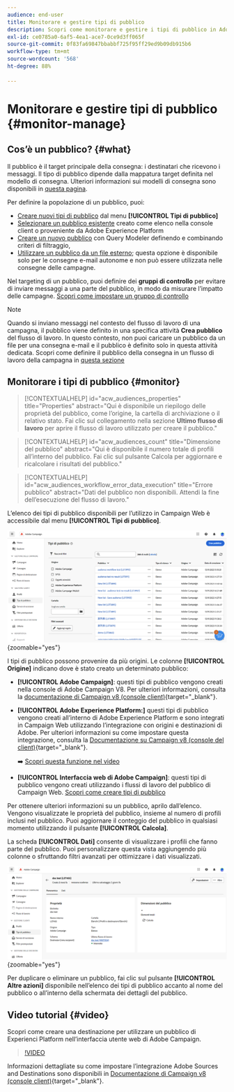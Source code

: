 ```yaml
---
audience: end-user
title: Monitorare e gestire tipi di pubblico
description: Scopri come monitorare e gestire i tipi di pubblico in Adobe Campaign Web
exl-id: ce0785a0-6af5-4ea1-ace7-0ce9d3ff065f
source-git-commit: 0f83fa69847bbabbf725f95ff29ed9b09db915b6
workflow-type: tm+mt
source-wordcount: '568'
ht-degree: 88%

---
```


# Monitorare e gestire tipi di pubblico {#monitor-manage}

## Cos’è un pubblico? {#what}

Il pubblico è il target principale della consegna: i destinatari che ricevono i messaggi. Il tipo di pubblico dipende dalla mappatura target definita nel modello di consegna. Ulteriori informazioni sui modelli di consegna sono disponibili in [questa pagina](../msg/delivery-template.md).

Per definire la popolazione di un pubblico, puoi:

* [Creare nuovi tipi di pubblico](create-audience.md) dal menu **[!UICONTROL Tipi di pubblico]**
* [Selezionare un pubblico esistente](add-audience.md) creato come elenco nella console client o proveniente da Adobe Experience Platform
* [Creare un nuovo pubblico](../query/query-modeler-overview.md) con Query Modeler definendo e combinando criteri di filtraggio,
* [Utilizzare un pubblico da un file esterno](file-audience.md); questa opzione è disponibile solo per le consegne e-mail autonome e non può essere utilizzata nelle consegne delle campagne.

Nel targeting di un pubblico, puoi definire dei **gruppi di controllo** per evitare di inviare messaggi a una parte del pubblico, in modo da misurare l’impatto delle campagne. [Scopri come impostare un gruppo di controllo](control-group.md)

>[!NOTE]
>
>Quando si inviano messaggi nel contesto del flusso di lavoro di una campagna, il pubblico viene definito in una specifica attività **Crea pubblico** del flusso di lavoro. In questo contesto, non puoi caricare un pubblico da un file per una consegna e-mail e il pubblico è definito solo in questa attività dedicata. Scopri come definire il pubblico della consegna in un flusso di lavoro della campagna in [questa sezione](../workflows/activities/build-audience.md)

## Monitorare i tipi di pubblico {#monitor}

>[!CONTEXTUALHELP]
>id="acw_audiences_properties"
>title="Properties"
>abstract="Qui è disponibile un riepilogo delle proprietà del pubblico, come l’origine, la cartella di archiviazione o il relativo stato. Fai clic sul collegamento nella sezione **Ultimo flusso di lavoro** per aprire il flusso di lavoro utilizzato per creare il pubblico."

>[!CONTEXTUALHELP]
>id="acw_audiences_count"
>title="Dimensione del pubblico"
>abstract="Qui è disponibile il numero totale di profili all’interno del pubblico. Fai clic sul pulsante Calcola per aggiornare e ricalcolare i risultati del pubblico."

>[!CONTEXTUALHELP]
>id="acw_audiences_workflow_error_data_execution"
>title="Errore pubblico"
>abstract="Dati del pubblico non disponibili. Attendi la fine dell’esecuzione del flusso di lavoro."

L’elenco dei tipi di pubblico disponibili per l’utilizzo in Campaign Web è accessibile dal menu **[!UICONTROL Tipi di pubblico]**.

![](assets/audiences-list.png){zoomable=&quot;yes&quot;}

I tipi di pubblico possono provenire da più origini. Le colonne **[!UICONTROL Origine]** indicano dove è stato creato un determinato pubblico:

* **[!UICONTROL Adobe Campaign]**: questi tipi di pubblico vengono creati nella console di Adobe Campaign V8. Per ulteriori informazioni, consulta la [documentazione di Campaign v8 (console client)](https://experienceleague.adobe.com/docs/campaign/campaign-v8/audience/create-audiences/create-audiences.html?lang=it){target="_blank"}.

* **[!UICONTROL Adobe Experience Platform:]** questi tipi di pubblico vengono creati all’interno di Adobe Experience Platform e sono integrati in Campaign Web utilizzando l’integrazione con origini e destinazioni di Adobe. Per ulteriori informazioni su come impostare questa integrazione, consulta la [Documentazione su Campaign v8 (console del client)](https://experienceleague.adobe.com/docs/campaign/campaign-v8/connect/ac-aep/ac-aep.html?lang=it){target="_blank"}.

  ➡️ [Scopri questa funzione nel video](#video)

* **[!UICONTROL Interfaccia web di Adobe Campaign]**: questi tipi di pubblico vengono creati utilizzando i flussi di lavoro del pubblico di Campaign Web. [Scopri come creare tipi di pubblico](create-audience.md)

Per ottenere ulteriori informazioni su un pubblico, aprilo dall’elenco. Vengono visualizzate le proprietà del pubblico, insieme al numero di profili inclusi nel pubblico. Puoi aggiornare il conteggio del pubblico in qualsiasi momento utilizzando il pulsante **[!UICONTROL Calcola]**.

La scheda **[!UICONTROL Dati]** consente di visualizzare i profili che fanno parte del pubblico. Puoi personalizzare questa vista aggiungendo più colonne o sfruttando filtri avanzati per ottimizzare i dati visualizzati.

![](assets/audiences-details.png){zoomable=&quot;yes&quot;}

Per duplicare o eliminare un pubblico, fai clic sul pulsante **[!UICONTROL Altre azioni]** disponibile nell’elenco dei tipi di pubblico accanto al nome del pubblico o all’interno della schermata dei dettagli del pubblico.

## Video tutorial {#video}

Scopri come creare una destinazione per utilizzare un pubblico di Experienci Platform nell’interfaccia utente web di Adobe Campaign.

>[!VIDEO](https://video.tv.adobe.com/v/3427635?quality=12)

Informazioni dettagliate su come impostare l’integrazione Adobe Sources and Destinations sono disponibili in [Documentazione di Campaign v8 (console client)](https://experienceleague.adobe.com/docs/campaign/campaign-v8/connect/ac-aep/ac-aep.html?lang=it){target="_blank"}.
